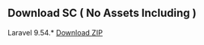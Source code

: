 ## Download SC ( No Assets Including )
Laravel 9.54.*
<a href="https://github.com/BaharudinZaelani/laravel-shared-hosting/archive/refs/heads/main.zip">Download ZIP</a>
